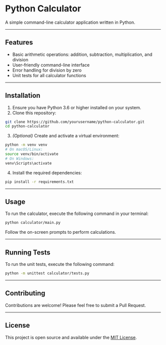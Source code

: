 
# Python Calculator

A simple command-line calculator application written in Python.

---

## Features

- Basic arithmetic operations: addition, subtraction, multiplication, and division  
- User-friendly command-line interface  
- Error handling for division by zero  
- Unit tests for all calculator functions  

---

## Installation

1. Ensure you have Python 3.6 or higher installed on your system.  
2. Clone this repository:  
```bash
git clone https://github.com/yourusername/python-calculator.git
cd python-calculator
```  

3. *(Optional)* Create and activate a virtual environment:  
```bash
python -m venv venv
# On macOS/Linux:
source venv/bin/activate
# On Windows:
venv\Scripts\activate
```  

4. Install the required dependencies:  
```bash
pip install -r requirements.txt
```  

---

## Usage

To run the calculator, execute the following command in your terminal:  
```bash
python calculator/main.py
```  
Follow the on-screen prompts to perform calculations.

---

## Running Tests

To run the unit tests, execute the following command:  
```bash
python -m unittest calculator/tests.py
```  

---

## Contributing

Contributions are welcome! Please feel free to submit a Pull Request.

---

## License

This project is open source and available under the [MIT License](LICENSE).

